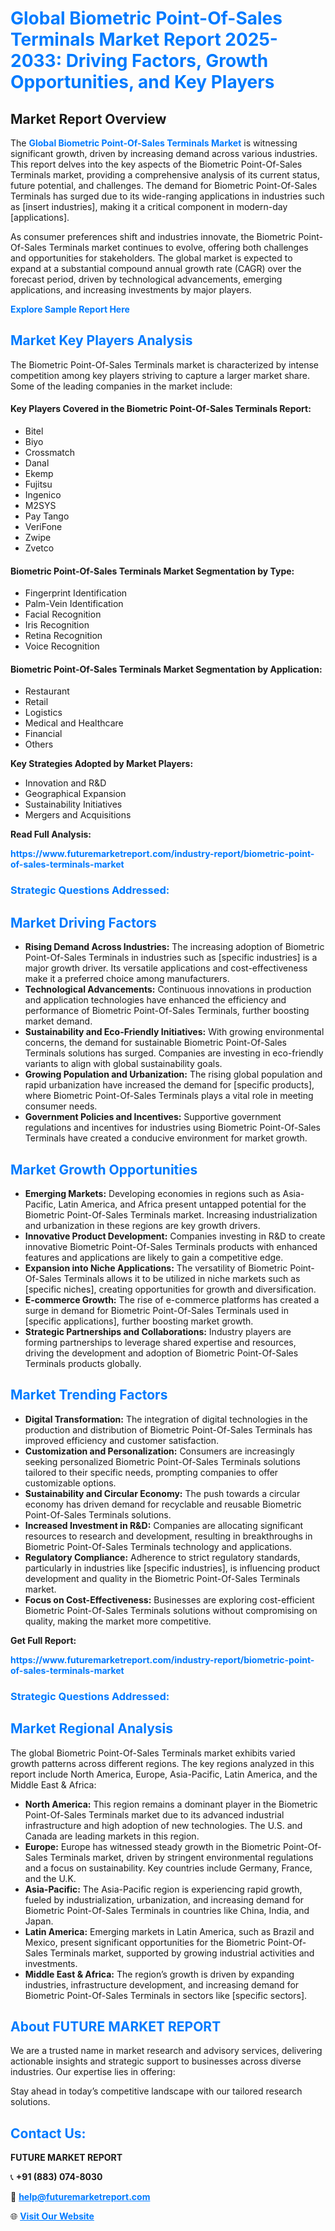 <h1 style="color: #007BFF;">Global Biometric Point-Of-Sales Terminals Market Report 2025-2033: Driving Factors, Growth Opportunities, and Key Players</h1>

<section id="overview">
<h2>Market Report Overview</h2>
<p>The <a href="https://www.futuremarketreport.com/industry-report/biometric-point-of-sales-terminals-market" style="color: #007BFF; text-decoration: none;"><strong>Global Biometric Point-Of-Sales Terminals Market</strong></a> is witnessing significant growth, driven by increasing demand across various industries. This report delves into the key aspects of the Biometric Point-Of-Sales Terminals market, providing a comprehensive analysis of its current status, future potential, and challenges. The demand for Biometric Point-Of-Sales Terminals has surged due to its wide-ranging applications in industries such as [insert industries], making it a critical component in modern-day [applications].</p>
<p>As consumer preferences shift and industries innovate, the Biometric Point-Of-Sales Terminals market continues to evolve, offering both challenges and opportunities for stakeholders. The global market is expected to expand at a substantial compound annual growth rate (CAGR) over the forecast period, driven by technological advancements, emerging applications, and increasing investments by major players.</p>
</section>

<section id="overview">
<p><a href="https://www.futuremarketreport.com/request-sample/reportId=64005" style="color: #007BFF; text-decoration: none;"><strong>Explore Sample Report Here</strong></a></p>
</section>

<section id="key-players">
<h2 style="color: #007BFF;">Market Key Players Analysis</h2>
<p>The Biometric Point-Of-Sales Terminals market is characterized by intense competition among key players striving to capture a larger market share. Some of the leading companies in the market include:</p>
<h4>Key Players Covered in the Biometric Point-Of-Sales Terminals Report:</h4>
<ul><li>Bitel</li><li>Biyo</li><li>Crossmatch</li><li>Danal</li><li>Ekemp</li><li>Fujitsu</li><li>Ingenico</li><li>M2SYS</li><li>Pay Tango</li><li>VeriFone</li><li>Zwipe</li><li>Zvetco</li></ul>
<h4>Biometric Point-Of-Sales Terminals Market Segmentation by Type:</h4>
<ul><li>Fingerprint Identification</li><li>Palm-Vein Identification</li><li>Facial Recognition</li><li>Iris Recognition</li><li>Retina Recognition</li><li>Voice Recognition</li></ul>

<h4>Biometric Point-Of-Sales Terminals Market Segmentation by Application:</h4>
<ul><li>Restaurant</li><li>Retail</li><li>Logistics</li><li>Medical and Healthcare</li><li>Financial</li><li>Others</li></ul>
<p><strong>Key Strategies Adopted by Market Players:</strong></p>
<ul>
<li>Innovation and R&D</li>
<li>Geographical Expansion</li>
<li>Sustainability Initiatives</li>
<li>Mergers and Acquisitions</li>
</ul>
</section>

<section>
<p><strong>Read Full Analysis: </strong></p><a href="https://www.futuremarketreport.com/industry-report/biometric-point-of-sales-terminals-market" style="color: #007BFF; text-decoration: none;"><strong>https://www.futuremarketreport.com/industry-report/biometric-point-of-sales-terminals-market</strong></a>
<h3 style="color: #007BFF;">Strategic Questions Addressed:</h3>
</section>

<section id="driving-factors">
<h2 style="color: #007BFF;">Market Driving Factors</h2>
<ul>
<li><strong>Rising Demand Across Industries:</strong> The increasing adoption of Biometric Point-Of-Sales Terminals in industries such as [specific industries] is a major growth driver. Its versatile applications and cost-effectiveness make it a preferred choice among manufacturers.</li>
<li><strong>Technological Advancements:</strong> Continuous innovations in production and application technologies have enhanced the efficiency and performance of Biometric Point-Of-Sales Terminals, further boosting market demand.</li>
<li><strong>Sustainability and Eco-Friendly Initiatives:</strong> With growing environmental concerns, the demand for sustainable Biometric Point-Of-Sales Terminals solutions has surged. Companies are investing in eco-friendly variants to align with global sustainability goals.</li>
<li><strong>Growing Population and Urbanization:</strong> The rising global population and rapid urbanization have increased the demand for [specific products], where Biometric Point-Of-Sales Terminals plays a vital role in meeting consumer needs.</li>
<li><strong>Government Policies and Incentives:</strong> Supportive government regulations and incentives for industries using Biometric Point-Of-Sales Terminals have created a conducive environment for market growth.</li>
</ul>
</section>

<section id="growth-opportunities">
<h2 style="color: #007BFF;">Market Growth Opportunities</h2>
<ul>
<li><strong>Emerging Markets:</strong> Developing economies in regions such as Asia-Pacific, Latin America, and Africa present untapped potential for the Biometric Point-Of-Sales Terminals market. Increasing industrialization and urbanization in these regions are key growth drivers.</li>
<li><strong>Innovative Product Development:</strong> Companies investing in R&D to create innovative Biometric Point-Of-Sales Terminals products with enhanced features and applications are likely to gain a competitive edge.</li>
<li><strong>Expansion into Niche Applications:</strong> The versatility of Biometric Point-Of-Sales Terminals allows it to be utilized in niche markets such as [specific niches], creating opportunities for growth and diversification.</li>
<li><strong>E-commerce Growth:</strong> The rise of e-commerce platforms has created a surge in demand for Biometric Point-Of-Sales Terminals used in [specific applications], further boosting market growth.</li>
<li><strong>Strategic Partnerships and Collaborations:</strong> Industry players are forming partnerships to leverage shared expertise and resources, driving the development and adoption of Biometric Point-Of-Sales Terminals products globally.</li>
</ul>
</section>

<section id="trending-factors">
<h2 style="color: #007BFF;">Market Trending Factors</h2>
<ul>
<li><strong>Digital Transformation:</strong> The integration of digital technologies in the production and distribution of Biometric Point-Of-Sales Terminals has improved efficiency and customer satisfaction.</li>
<li><strong>Customization and Personalization:</strong> Consumers are increasingly seeking personalized Biometric Point-Of-Sales Terminals solutions tailored to their specific needs, prompting companies to offer customizable options.</li>
<li><strong>Sustainability and Circular Economy:</strong> The push towards a circular economy has driven demand for recyclable and reusable Biometric Point-Of-Sales Terminals solutions.</li>
<li><strong>Increased Investment in R&D:</strong> Companies are allocating significant resources to research and development, resulting in breakthroughs in Biometric Point-Of-Sales Terminals technology and applications.</li>
<li><strong>Regulatory Compliance:</strong> Adherence to strict regulatory standards, particularly in industries like [specific industries], is influencing product development and quality in the Biometric Point-Of-Sales Terminals market.</li>
<li><strong>Focus on Cost-Effectiveness:</strong> Businesses are exploring cost-efficient Biometric Point-Of-Sales Terminals solutions without compromising on quality, making the market more competitive.</li>
</ul>
</section>

<section>
<p><strong>Get Full Report: </strong></p><a href="https://www.futuremarketreport.com/industry-report/biometric-point-of-sales-terminals-market" style="color: #007BFF; text-decoration: none;"><strong>https://www.futuremarketreport.com/industry-report/biometric-point-of-sales-terminals-market</strong></a>
<h3 style="color: #007BFF;">Strategic Questions Addressed:</h3>
</section>


<section id="regional-analysis">
<h2 style="color: #007BFF;">Market Regional Analysis</h2>
<p>The global Biometric Point-Of-Sales Terminals market exhibits varied growth patterns across different regions. The key regions analyzed in this report include North America, Europe, Asia-Pacific, Latin America, and the Middle East & Africa:</p>
<ul>
<li><strong>North America:</strong> This region remains a dominant player in the Biometric Point-Of-Sales Terminals market due to its advanced industrial infrastructure and high adoption of new technologies. The U.S. and Canada are leading markets in this region.</li>
<li><strong>Europe:</strong> Europe has witnessed steady growth in the Biometric Point-Of-Sales Terminals market, driven by stringent environmental regulations and a focus on sustainability. Key countries include Germany, France, and the U.K.</li>
<li><strong>Asia-Pacific:</strong> The Asia-Pacific region is experiencing rapid growth, fueled by industrialization, urbanization, and increasing demand for Biometric Point-Of-Sales Terminals in countries like China, India, and Japan.</li>
<li><strong>Latin America:</strong> Emerging markets in Latin America, such as Brazil and Mexico, present significant opportunities for the Biometric Point-Of-Sales Terminals market, supported by growing industrial activities and investments.</li>
<li><strong>Middle East & Africa:</strong> The region’s growth is driven by expanding industries, infrastructure development, and increasing demand for Biometric Point-Of-Sales Terminals in sectors like [specific sectors].</li>
</ul>
</section>

<footer>
<h2 style="color: #007BFF;">About FUTURE MARKET REPORT</h2>
<p>We are a trusted name in market research and advisory services, delivering actionable insights and strategic support to businesses across diverse industries. Our expertise lies in offering:</p>

<p>Stay ahead in today’s competitive landscape with our tailored research solutions.</p>

<h2 style="color: #007BFF;">Contact Us:</h2>
<p><strong>FUTURE MARKET REPORT</strong></p>
<p>📞 <strong>+91 (883) 074-8030</strong></p>
<p>📧 <strong><a href="mailto:help@futuremarketreport.com" style="color: #007BFF;">help@futuremarketreport.com</a></strong></p>
<p>🌐 <strong><a href="https://www.futuremarketreport.com/" style="color: #007BFF;">Visit Our Website</a></strong></p>
</footer>